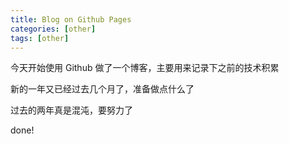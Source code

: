```yaml
---
title: Blog on Github Pages
categories: [other]
tags: [other]
---
```


今天开始使用 Github 做了一个博客，主要用来记录下之前的技术积累

新的一年又已经过去几个月了，准备做点什么了

过去的两年真是混沌，要努力了


done!